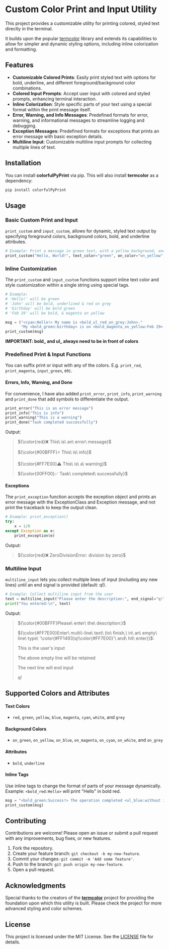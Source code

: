 # Custom Color Print and Input Utility

This project provides a customizable utility for printing colored, styled text directly in the terminal.

It builds upon the popular [termcolor](https://github.com/termcolor/termcolor) library and extends its capabilities to allow for simpler and dynamic styling options, including inline colorization and formatting.

## Features

- **Customizable Colored Prints**: Easily print styled text with options for bold, underline, and different foreground/background color combinations.
- **Colored Input Prompts**: Accept user input with colored and styled prompts, enhancing terminal interaction.
- **Inline Colorization**: Style specific parts of your text using a special format within the print message itself.
- **Error, Warning, and Info Messages**: Predefined formats for error, warning, and informational messages to streamline logging and debugging.
- **Exception Messages**: Predefined formats for exceptions that prints an error message with basic exception details.
- **Multiline Input**: Customizable multiline input prompts for collecting multiple lines of text.

## Installation

You can install **colorfulPyPrint** via pip. This will also install **termcolor** as a dependency:
```bash
pip install colorfulPyPrint
```

## Usage

### Basic Custom Print and Input
`print_custom` and `input_custom`, allows for dynamic, styled text output by specifying foreground colors, background colors, bold, and underline attributes.

```python
# Example: Print a message in green text, with a yellow background, and bold.
print_custom("Hello, World!", text_color="green", on_color="on_yellow", bold=True)
```

### Inline Customization
The `print_custom` and `input_custom` functions support inline text color and style customization within a single string using special tags.

```python
# Example:
# 'Hello!' will be green
# 'John' will be bold, underlined & red on grey
# 'birthday' will be bold green
# 'Feb 29' will be bold, & magenta on yellow

msg = ("<cyan:Hello!> My name is <bold_ul_red_on_grey:John>."
       "My <bold_green:birthday> is on <bold_magenta_on_yellow:Feb 29>!")
print_custom(msg)
```
**IMPORTANT: bold_ and ul_ always need to be in front of colors**

### Predefined Print & Input Functions
You can suffix print or input with any of the colors. E.g. `print_red`, `print_magenta`, `input_green`, etc.

#### Errors, Info, Warning, and Done
For convenience, I have also added `print_error`, `print_info`, `print_warning` and `print_done` that add symbols to differentiate the output.
```python
print_error("This is an error message")
print_info("This is info")
print_warning("This is a warning")
print_done("Task completed successfully")
```
Output:

> ${\color{red}❌ This\ is\ an\ error\ message}$
> 
> ${\color{#00BFFF}⚡ This\ is\ info}$
>
> ${\color{#FF7E00}⚠ This\ is\ a\ warning}$
>
> ${\color{00FF00}✅ Task\ completed\ successfully}$


#### Exceptions
The `print_exception` function accepts the exception object and prints an error message with the ExceptionClass and Exception message, and not print the traceback to keep the output clean.
```python
# Example: print_exception()
try:
    x = 1/0
except Exception as e:
    print_exception(e)
```
Output: 

> ${\color{red}❌ ZeroDivisionError: division by zero}$

### Multiline Input
`multiline_input` lets you collect multiple lines of input (including any new lines) until an end signal is provided (default: q!).
```python
# Example: Collect multiline input from the user
text = multiline_input("Please enter the description:", end_signal="q!")
print("You entered:\n", text)
```
Output:

> ${\color{#00BFFF}Please\ enter\ the\ description:}$
>
> ${\color{#FF7E00}Enter\ multi\-line\ text\ (to\ finish,\ in\ an\ empty\ line\ type\ '\color{#FF1493}q!\color{#FF7E00}'\ and\ hit\ enter)}$:
>
> This is the user's input
>
> 
>
> The above empty line will be retained
> 
> The next line will end input
> 
> q!

## Supported Colors and Attributes

#### Text Colors
- `red`, `green`, `yellow`, `blue`, `magenta`, `cyan`, `white`, and `grey`

#### Background Colors
- `on_green`, `on_yellow`, `on_blue`, `on_magenta`, `on_cyan`, `on_white`, and `on_grey`

#### Attributes
- `bold`, `underline`

#### Inline Tags
Use inline tags to change the format of parts of your message dynamically. Example: `<bold_red:Hello>` will print "Hello" in bold red.

```python
msg = "<bold_green:Success!> The operation completed <ul_blue:without issues>."
print_custom(msg)
```

## Contributing
Contributions are welcome! Please open an issue or submit a pull request with any improvements, bug fixes, or new features.

1. Fork the repository.
2. Create your feature branch: `git checkout -b my-new-feature`.
3. Commit your changes: `git commit -m 'Add some feature'`.
4. Push to the branch: `git push origin my-new-feature`.
5. Open a pull request.

## Acknowledgments
Special thanks to the creators of the [**termcolor**](https://github.com/termcolor/termcolor) project for providing the foundation upon which this utility is built. Please check the project for more advanced styling and color schemes.

## License
This project is licensed under the MIT License. See the [LICENSE](https://github.com/roamingsaint/colorfulPyPrint/blob/main/LICENSE) file for details.
